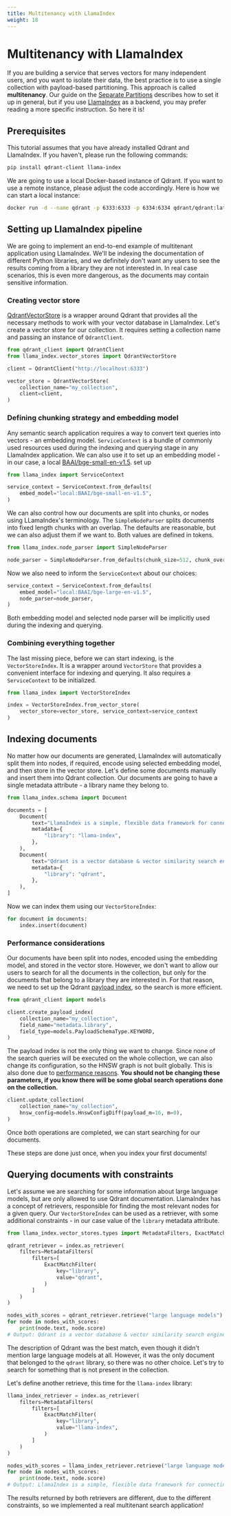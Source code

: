 ```yaml
---
title: Multitenancy with LlamaIndex
weight: 18
---
```


# Multitenancy with LlamaIndex

If you are building a service that serves vectors for many independent users, and you want to isolate their
data, the best practice is to use a single collection with payload-based partitioning. This approach is 
called **multitenancy**. Our guide on the [Separate Partitions](../tutorials/multiple-partitions/) describes 
how to set it up in general, but if you use [LlamaIndex](/documentation/integrations/llama-index//) as a 
backend, you may prefer reading a more specific instruction. So here it is!

## Prerequisites

This tutorial assumes that you have already installed Qdrant and LlamaIndex. If you haven't, please run the 
following commands:

```bash
pip install qdrant-client llama-index
```

We are going to use a local Docker-based instance of Qdrant. If you want to use a remote instance, please
adjust the code accordingly. Here is how we can start a local instance:

```bash
docker run -d --name qdrant -p 6333:6333 -p 6334:6334 qdrant/qdrant:latest
```

## Setting up LlamaIndex pipeline

We are going to implement an end-to-end example of multitenant application using LlamaIndex. We'll be 
indexing the documentation of different Python libraries, and we definitely don't want any users to see the
results coming from a library they are not interested in. In real case scenarios, this is even more dangerous,
as the documents may contain sensitive information.

### Creating vector store

[QdrantVectorStore](https://docs.llamaindex.ai/en/stable/examples/vector_stores/QdrantIndexDemo.html) is a 
wrapper around Qdrant that provides all the necessary methods to work with your vector database in LlamaIndex. 
Let's create a vector store for our collection. It requires setting a collection name and passing an instance 
of `QdrantClient`.

```python
from qdrant_client import QdrantClient
from llama_index.vector_stores import QdrantVectorStore

client = QdrantClient("http://localhost:6333")

vector_store = QdrantVectorStore(
    collection_name="my_collection",
    client=client,
)
```

### Defining chunking strategy and embedding model

Any semantic search application requires a way to convert text queries into vectors - an embedding model. 
`ServiceContext` is a bundle of commonly used resources used during the indexing and querying stage in any 
LlamaIndex application. We can also use it to set up an embedding model - in our case, a local
[BAAI/bge-small-en-v1.5](https://huggingface.co/BAAI/bge-small-en-v1.5). 
set up

```python
from llama_index import ServiceContext

service_context = ServiceContext.from_defaults(
    embed_model="local:BAAI/bge-small-en-v1.5",
)
```

We can also control how our documents are split into chunks, or nodes using LLamaIndex's terminology.
The `SimpleNodeParser` splits documents into fixed length chunks with an overlap. The defaults are
reasonable, but we can also adjust them if we want to. Both values are defined in tokens.

```python
from llama_index.node_parser import SimpleNodeParser

node_parser = SimpleNodeParser.from_defaults(chunk_size=512, chunk_overlap=32)
```

Now we also need to inform the `ServiceContext` about our choices:

```python
service_context = ServiceContext.from_defaults(
    embed_model="local:BAAI/bge-large-en-v1.5",
    node_parser=node_parser,
)
```

Both embedding model and selected node parser will be implicitly used during the indexing and querying.

### Combining everything together

The last missing piece, before we can start indexing, is the `VectorStoreIndex`. It is a wrapper around
`VectorStore` that provides a convenient interface for indexing and querying. It also requires a 
`ServiceContext` to be initialized.

```python
from llama_index import VectorStoreIndex

index = VectorStoreIndex.from_vector_store(
    vector_store=vector_store, service_context=service_context
)
```

## Indexing documents

No matter how our documents are generated, LlamaIndex will automatically split them into nodes, if
required, encode using selected embedding model, and then store in the vector store. Let's define
some documents manually and insert them into Qdrant collection. Our documents are going to have
a single metadata attribute - a library name they belong to.

```python
from llama_index.schema import Document

documents = [
    Document(
        text="LlamaIndex is a simple, flexible data framework for connecting custom data sources to large language models.",
        metadata={
            "library": "llama-index",
        },
    ),
    Document(
        text="Qdrant is a vector database & vector similarity search engine.",
        metadata={
            "library": "qdrant",
        },
    ),
]
```

Now we can index them using our `VectorStoreIndex`:

```python
for document in documents:
    index.insert(document)
```

### Performance considerations

Our documents have been split into nodes, encoded using the embedding model, and stored in the vector 
store. However, we don't want to allow our users to search for all the documents in the collection,
but only for the documents that belong to a library they are interested in. For that reason, we need
to set up the Qdrant [payload index](/documentation/concepts/indexing/#payload-index), so the search 
is more efficient. 

```python
from qdrant_client import models

client.create_payload_index(
    collection_name="my_collection",
    field_name="metadata.library",
    field_type=models.PayloadSchemaType.KEYWORD,
)
```

The payload index is not the only thing we want to change. Since none of the search
queries will be executed on the whole collection, we can also change its configuration, so the HNSW 
graph is not built globally. This is also done due to [performance reasons](/documentation/guides/multiple-partitions/#calibrate-performance).
**You should not be changing these parameters, if you know there will be some global search operations
done on the collection.**

```python
client.update_collection(
    collection_name="my_collection",
    hnsw_config=models.HnswConfigDiff(payload_m=16, m=0),
)
```

Once both operations are completed, we can start searching for our documents.

<aside role="status">These steps are done just once, when you index your first documents!</aside>

## Querying documents with constraints

Let's assume we are searching for some information about large language models, but are only allowed to
use Qdrant documentation. LlamaIndex has a concept of retrievers, responsible for finding the most
relevant nodes for a given query. Our `VectorStoreIndex` can be used as a retriever, with some additional
constraints - in our case value of the `library` metadata attribute.

```python
from llama_index.vector_stores.types import MetadataFilters, ExactMatchFilter

qdrant_retriever = index.as_retriever(
    filters=MetadataFilters(
        filters=[
            ExactMatchFilter(
                key="library",
                value="qdrant",
            )
        ]
    )
)

nodes_with_scores = qdrant_retriever.retrieve("large language models")
for node in nodes_with_scores:
    print(node.text, node.score)
# Output: Qdrant is a vector database & vector similarity search engine. 0.60551536
```

The description of Qdrant was the best match, even though it didn't mention large language models
at all. However, it was the only document that belonged to the `qdrant` library, so there was no
other choice. Let's try to search for something that is not present in the collection.

Let's define another retrieve, this time for the `llama-index` library:

```python
llama_index_retriever = index.as_retriever(
    filters=MetadataFilters(
        filters=[
            ExactMatchFilter(
                key="library",
                value="llama-index",
            )
        ]
    )
)

nodes_with_scores = llama_index_retriever.retrieve("large language models")
for node in nodes_with_scores:
    print(node.text, node.score)
# Output: LlamaIndex is a simple, flexible data framework for connecting custom data sources to large language models. 0.63576734
```

The results returned by both retrievers are different, due to the different constraints, so we implemented
a real multitenant search application!